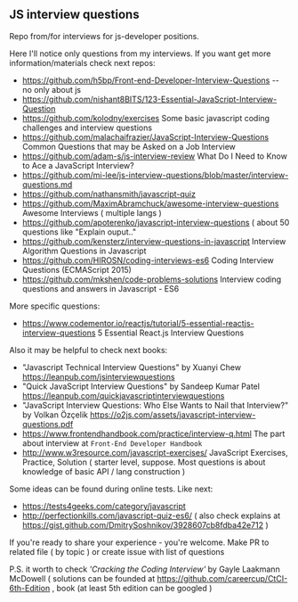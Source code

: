 ## JS interview questions

Repo from/for interviews for js-developer positions.

Here I'll notice only questions from my interviews. If you want get more information/materials check next repos:

 - https://github.com/h5bp/Front-end-Developer-Interview-Questions -- no only about js
 - https://github.com/nishant8BITS/123-Essential-JavaScript-Interview-Question
 - https://github.com/kolodny/exercises Some basic javascript coding challenges and interview questions
 - https://github.com/malachaifrazier/JavaScript-Interview-Questions Common Questions that may be Asked on a Job Interview
 - https://github.com/adam-s/js-interview-review What Do I Need to Know to Ace a JavaScript Interview?
 - https://github.com/mi-lee/js-interview-questions/blob/master/interview-questions.md
 - https://github.com/nathansmith/javascript-quiz
 - https://github.com/MaximAbramchuck/awesome-interview-questions Awesome Interviews  ( multiple langs )
 - https://github.com/apoterenko/javascript-interview-questions ( about 50 questions like "Explain ouput.."
 - https://github.com/kensterz/interview-questions-in-javascript Interview Algorithm Questions in Javascript
 - https://github.com/HIROSN/coding-interviews-es6 Coding Interview Questions (ECMAScript 2015)
 - https://github.com/mkshen/code-problems-solutions Interview coding questions and answers in Javascript - ES6
 
 
 More specific questions:
 
  - https://www.codementor.io/reactjs/tutorial/5-essential-reactjs-interview-questions 5 Essential React.js Interview Questions
 
Also it may be helpful to check next books:

 - "Javascript Technical Interview Questions" by Xuanyi Chew https://leanpub.com/jsinterviewquestions
 - "Quick JavaScript Interview Questions" by Sandeep Kumar Patel https://leanpub.com/quickjavascriptinterviewquestions
 - "JavaScript Interview Questions: Who Else Wants to Nail that Interview?" by Volkan Özçelik https://o2js.com/assets/javascript-interview-questions.pdf
 - https://www.frontendhandbook.com/practice/interview-q.html The part about interview at `Front-End Developer Handbook`
 - http://www.w3resource.com/javascript-exercises/ JavaScript Exercises, Practice, Solution ( starter level, suppose. Most questions is about knowledge of basic API / lang construction )


Some ideas can be found during online tests. Like next:

 - https://tests4geeks.com/category/javascript
 - http://perfectionkills.com/javascript-quiz-es6/ ( also check explains at https://gist.github.com/DmitrySoshnikov/3928607cb8fdba42e712 )

If you're ready to share your experience - you're welcome. Make PR to related file ( by topic ) or create issue with list of questions

P.S. it worth to check *'Cracking the Coding Interview'* by Gayle Laakmann McDowell ( solutions can be founded at https://github.com/careercup/CtCI-6th-Edition , book (at least 5th edition can be googled )

